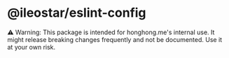 # @ileostar/eslint-config

⚠️ Warning: This package is intended for honghong.me's internal use. It might release breaking changes frequently and not be documented. Use it at your own risk.
